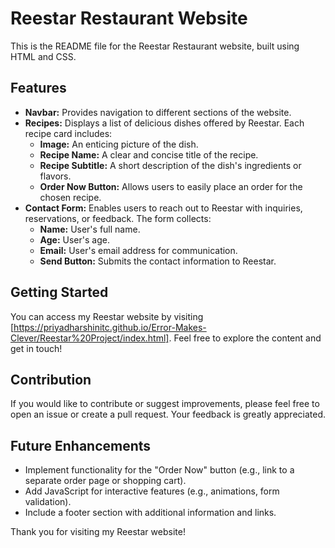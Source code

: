 # Reestar Restaurant Website

This is the README file for the Reestar Restaurant website, built using HTML and CSS.

## Features

* **Navbar:** Provides navigation to different sections of the website.
* **Recipes:** Displays a list of delicious dishes offered by Reestar. Each recipe card includes:
    * **Image:** An enticing picture of the dish.
    * **Recipe Name:** A clear and concise title of the recipe.
    * **Recipe Subtitle:** A short description of the dish's ingredients or flavors.
    * **Order Now Button:** Allows users to easily place an order for the chosen recipe.
* **Contact Form:** Enables users to reach out to Reestar with inquiries, reservations, or feedback. The form collects:
    * **Name:** User's full name.
    * **Age:** User's age.
    * **Email:** User's email address for communication.
    * **Send Button:** Submits the contact information to Reestar.

## Getting Started

You can access my Reestar website by visiting [https://priyadharshinitc.github.io/Error-Makes-Clever/Reestar%20Project/index.html]. Feel free to explore the content and get in touch!

## Contribution
If you would like to contribute or suggest improvements, please feel free to open an issue or create a pull request. Your feedback is greatly appreciated.

## Future Enhancements

* Implement functionality for the "Order Now" button (e.g., link to a separate order page or shopping cart).
* Add JavaScript for interactive features (e.g., animations, form validation).
* Include a footer section with additional information and links.

Thank you for visiting my Reestar website!
